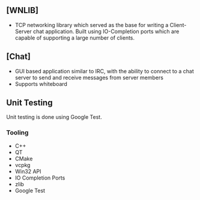 ## [WNLIB]
- TCP networking library which served as the base for writing a Client-Server chat application. Built using IO-Completion ports which are capable of supporting a large number of clients.

## [Chat]
- GUI based application similar to IRC, with the ability to connect to a chat server to send and receive
messages from server members
- Supports whiteboard

## Unit Testing
Unit testing is done using Google Test.

### Tooling
- C++
- QT
- CMake
- vcpkg
- Win32 API
- IO Completion Ports
- zlib
- Google Test
